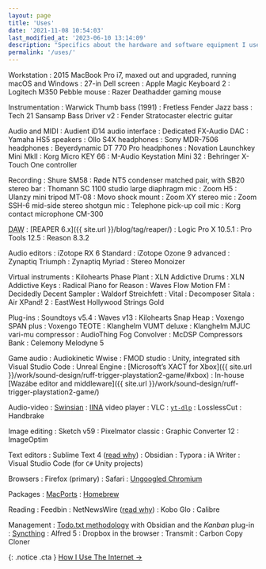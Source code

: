 ```yaml
---
layout: page
title: 'Uses'
date: '2021-11-08 10:54:03'
last_modified_at: '2023-06-10 13:14:09'
description: "Specifics about the hardware and software equipment I use. The page is part of the uses.tech project."
permalink: '/uses/'
---
```

Workstation
: 2015 MacBook Pro i7, maxed out and upgraded, running macOS and Windows
: 27-in Dell screen
: Apple Magic Keyboard 2
: Logitech M350 Pebble mouse
: Razer Deathadder gaming mouse

Instrumentation
: Warwick Thumb bass (1991)
: Fretless Fender Jazz bass
: Tech 21 Sansamp Bass Driver v2
: Fender Stratocaster electric guitar

Audio and MIDI
: Audient iD14 audio interface
: Dedicated FX-Audio DAC
: Yamaha HS5 speakers
: Ollo S4X headphones
: Sony MDR-7506 headphones
: Beyerdynamic DT 770 Pro headphones
: Novation Launchkey Mini MkII
: Korg Micro KEY 66
: M-Audio Keystation Mini 32
: Behringer X-Touch One controller

Recording
: Shure SM58
: Røde NT5 condenser matched pair, with SB20 stereo bar
: Thomann SC 1100 studio large diaphragm mic
: Zoom H5
: Ulanzy mini tripod MT-08
: Movo shock mount
: Zoom XY stereo mic
: Zoom SSH-6 mid-side stereo shotgun mic
: Telephone pick-up coil mic
: Korg contact microphone CM-300

<abbr title="Digital Audio Workstation">DAW</abbr>
: [REAPER 6.x]({{ site.url }}/blog/tag/reaper/)
: Logic Pro X 10.5.1
: Pro Tools 12.5
: Reason 8.3.2

Audio editors
: iZotope RX 6 Standard
: iZotope Ozone 9 advanced
: Zynaptiq Triumph
: Zynaptiq Myriad
: Stereo Monoizer

Virtual instruments
: Kilohearts Phase Plant
: XLN Addictive Drums
: XLN Addictive Keys
: Radical Piano for Reason
: Waves Flow Motion FM
: Decidedly Decent Sampler
: Waldorf Streichfett
: Vital
: Decomposer Sitala
: Air XPand! 2
: EastWest Hollywood Strings Gold

Plug-ins
: Soundtoys v5.4
: Waves v13
: Kilohearts Snap Heap
: Voxengo SPAN plus
: Voxengo TEOTE
: Klanghelm VUMT deluxe 
: Klanghelm MJUC vari-mu compressor
: AudioThing Fog Convolver
: McDSP Compressors Bank
: Celemony Melodyne 5

Game audio
: Audiokinetic Wwise
: FMOD studio
: Unity, integrated sith Visual Studio Code
: Unreal Engine
: [Microsoft’s XACT for Xbox]({{ site.url }}/work/sound-design/ruff-trigger-playstation2-game/#xbox)
: In-house [Wazábe editor and middleware]({{ site.url }}/work/sound-design/ruff-trigger-playstation2-game/)

Audio-video
: [Swinsian](http://www.swinsian.com)
: [IINA](https://iina.io/) video player
: VLC
: [`yt-dlp`](https://github.com/yt-dlp/yt-dlp)
: LosslessCut
: Handbrake

Image editing
: Sketch v59
: Pixelmator classic
: Graphic Converter 12
: ImageOptim

Text editors
: Sublime Text 4 ([read why](https://tonsky.me/blog/sublime/))
: Obsidian
: Typora
: iA Writer
: Visual Studio Code (for `C#` Unity projects)

Browsers
: Firefox (primary)
: Safari
: [Ungoogled Chromium](/blog/ungoogled-chromium/)

Packages
: [MacPorts](https://ports.macports.org/)
: [Homebrew](https://brew.sh/)

Reading
: Feedbin
: NetNewsWire ([read why](https://inessential.com/2023/02/20/on_not_taking_money_for_netnewswire))
: Kobo Glo
: Calibre

Management
: [Todo.txt methodology](https://github.com/todotxt) with Obsidian and the _Kanban_ plug-in
: [Syncthing](https://syncthing.net/)
: Alfred 5
: Dropbox in the browser
: Transmit
: Carbon Copy Cloner

{: .notice .cta }
[How I Use The Internet&nbsp;→](/blog/how-i-use-internet/)